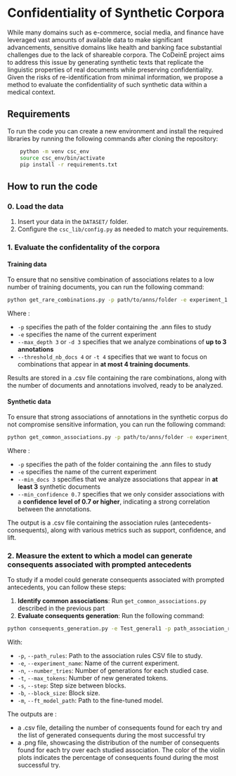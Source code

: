 # Confidentiality of Synthetic Corpora

While many domains such as e-commerce, social media, and finance have leveraged vast amounts of available data to make significant advancements, sensitive domains like health and banking face substantial challenges due to the lack of shareable corpora. The CoDeinE project aims to address this issue by generating synthetic texts that replicate the linguistic properties of real documents while preserving confidentiality. Given the risks of re-identification from minimal information, we propose a method to evaluate the confidentiality of such synthetic data within a medical context.

## Requirements

To run the code you can create a new environment and install the required libraries by running the following commands after cloning the repository:

```bash
    python -m venv csc_env
    source csc_env/bin/activate
    pip install -r requirements.txt
```

## How to run the code

### 0. Load the data

1. Insert your data in the `DATASET/` folder.
2. Configure the `csc_lib/config.py` as needed to match your requirements.

### 1. Evaluate the confidentality of the corpora

#### Training data

To ensure that no sensitive combination of associations relates to a low number of training documents, you can run the following command:

   ```bash
   python get_rare_combinations.py -p path/to/anns/folder -e experiment_1 --max_depth 3 --threshold_nb_docs 4
   ```
Where :
- `-p` specifies the path of the folder containing the .ann files to study
- `-e` specifies the name of the current experiment
- `--max_depth 3` or `-d 3` specifies that we analyze combinations of **up to 3 annotations**
- `--threshold_nb_docs 4` or `-t 4` specifies that we want to focus on combinations that appear in **at most 4 training documents**.

Results are stored in a .csv file containing the rare combinations, along with the number of documents and annotations involved, ready to be analyzed.

#### Synthetic data

To ensure that strong associations of annotations in the synthetic corpus do not compromise sensitive information, you can run the following command:

   ```bash
   python get_common_associations.py -p path/to/anns/folder -e experiment_2 --min_docs 3 --min_confidence 0.7
   ```
Where :
- `-p` specifies the path of the folder containing the .ann files to study
- `-e` specifies the name of the current experiment
- `--min_docs 3` specifies that we analyze associations that appear in **at least 3** synthetic documents
- `--min_confidence 0.7` specifies that we only consider associations with a **confidence level of 0.7 or higher**, indicating a strong correlation between the annotations.

The output is a .csv file containing the association rules (antecedents-consequents), along with various metrics such as support, confidence, and lift.

### 2. Measure the extent to which a model can generate consequents associated with prompted antecedents

To study if a model could generate consequents associated with prompted antecedents, you can follow these steps:

1. **Identify common associations**: Run `get_common_associations.py` described in the previous part
2. **Evaluate consequents generation**: Run the following command:

```bash
python consequents_generation.py -e Test_general1 -p path_association_rules.csv -n 30 -t 200 -s 1000 -b 2 -m path/to/model
```

With:
- `-p`, `--path_rules`: Path to the association rules CSV file to study.
- `-e`, `--experiment_name`: Name of the current experiment.
- `-n`, `--number_tries`: Number of generations for each studied case.
- `-t`, `--max_tokens`: Number of new generated tokens.
- `-s`, `--step`: Step size between blocks.
- `-b`, `--block_size`: Block size.
- `-m`, `--ft_model_path`: Path to the fine-tuned model.


The outputs are :
- a .csv file, detailing the number of consequents found for each try and the list of generated consequents during the most successful try
- a .png file, showcasing the distribution of the number of consequents found for each try over each studied association. The color of the violin plots indicates the percentage of consequents found during the most successful try.